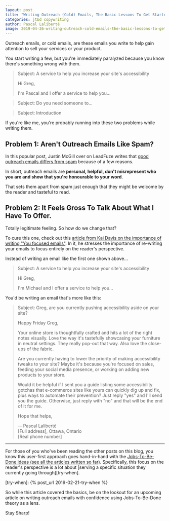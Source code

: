 ```yaml
---
layout: post
title: "Writing Outreach (Cold) Emails, The Basic Lessons To Get Started"
categories: jtbd copywriting
author: Pascal Laliberté
image: 2019-04-26-writing-outreach-cold-emails-the-basic-lessons-to-get-started.jpg
---
```


Outreach emails, or cold emails, are these emails you write to help gain attention to sell your services or your product.

You start writing a few, but you're immediately paralyzed because you know there's something wrong with them.

> Subject: A service to help you increase your site's accessibility
> 
> Hi Greg,
> 
> I'm Pascal and I offer a service to help you...

> Subject: Do you need someone to...

> Subject: Introduction

If you're like me, you're probably running into these two problems while writing them.

## Problem 1: Aren't Outreach Emails Like Spam?

In this popular post, Justin McGill over on LeadFuze writes that [good outreach emails differs from spam][not-spam] because of a few reasons.

In short, outreach emails are **personal, helpful, don't misrepresent who you are and show that you're honourable to your word**. 

That sets them apart from spam just enough that they might be welcome by the reader and tasteful to read.

[not-spam]: https://www.leadfuze.com/what-is-cold-email-and-is-it-spam/

## Problem 2: It Feels Gross To Talk About What I Have To Offer.

Totally legitimate feeling. So how do we change that?

To cure this one, check out this [article from Kai Davis on the importance of writing "You focused emails"][you-focused]. In it, he stresses the importance of re-writing your emails to focus entirely on the reader's perspective.

[you-focused]: https://kaidavis.com/you/

Instead of writing an email like the first one shown above...

> Subject: A service to help you increase your site's accessibility
> 
> Hi Greg,
> 
> I'm Michael and I offer a service to help you...

You'd be writing an email that's more like this:

> Subject: Greg, are you currently pushing accessibility aside on your site?
> 
> Happy Friday Greg,
> 
> Your online store is thoughtfully crafted and hits a lot of the right notes visually. Love the way it's tastefully showcasing your furniture in neutral settings. They really pop-out that way. Also love the close-ups of the fabric.
>
> Are you currently having to lower the priority of making accessibility tweaks to your site? Maybe it's because you're focused on sales, feeding your social media presence, or working on adding new products to your store.
>
> Would it be helpful if I sent you a guide listing some accessibility gotchas that e-commerce sites like yours can quickly dig up and fix, plus ways to automate their prevention? Just reply "yes" and I'll send you the guide. Otherwise, just reply with "no" and that will be the end of it for me.
>
> Hope that helps,
>
> --
> Pascal Laliberté  
> [Full address], Ottawa, Ontario  
> [Real phone number]

---

For those of you who've been reading the other posts on this blog, you know this user-first approach goes hand-in-hand with the [Jobs-To-Be-Done ideas (see all the articles written so far)](/articles). Specifically, this focus on the reader's perspective is a lot about [serving a specific situation they currently going through][try-when].

[try-when]: {% post_url 2019-02-21-try-when %}

So while this article covered the basics, be on the lookout for an upcoming article on writing outreach emails with confidence using Jobs-To-Be-Done theory as a lens.

Stay Sharp!
